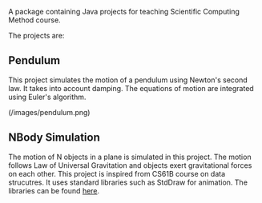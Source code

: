 A package containing Java projects for teaching Scientific Computing Method course. 

The projects are:

## Pendulum 
This project simulates the motion of a pendulum using Newton's second law. It takes into account damping. The equations of motion are integrated using Euler's algorithm.

(/images/pendulum.png)

## NBody Simulation
The motion of N objects in a plane is simulated in this project. The motion follows Law of Universal Gravitation and objects exert gravitational forces on each other. This project is inspired from CS61B course on data strucutres. It uses standard libraries such as StdDraw for animation. The libraries can be found [here](https://introcs.cs.princeton.edu/).
